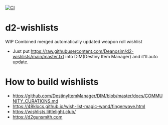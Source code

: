 [![CI](https://github.com/Deanosim/d2-wishlists/actions/workflows/build.yml/badge.svg)](https://github.com/Deanosim/d2-wishlists/actions/workflows/build.yml)
# d2-wishlists
WIP Combined merged automatically updated weapon roll wishlist
- Just put https://raw.githubusercontent.com/Deanosim/d2-wishlists/main/master.txt into DIM(Destiny Item Manager) and it'll auto update.

# How to build wishlists
- https://github.com/DestinyItemManager/DIM/blob/master/docs/COMMUNITY_CURATIONS.md
- https://48klocs.github.io/wish-list-magic-wand/fingerwave.html
- https://wishlists.littlelight.club/
- https://d2gunsmith.com